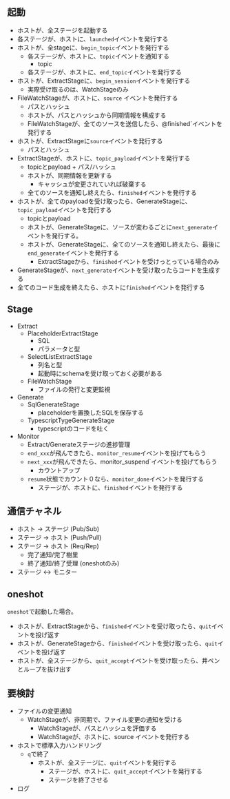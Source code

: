 ## 起動

* ホストが、全ステージを起動する
* 各ステージが、ホストに、`launched`イベントを発行する
* ホストが、全stageに、`begin_topic`イベントを発行する
    * 各ステージが、ホストに、`topic`イベントを通知する
        * topic
    * 各ステージが、ホストに、`end_topic`イベントを発行する
* ホストが、ExtractStageに、`begin_session`イベントを発行する
    * 実際受け取るのは、WatchStageのみ
* FileWatchStageが、ホストに、`source` イベントを発行する
    * パスとハッシュ
    * ホストが、パスとハッシュから同期情報を構成する
    * FileWatchStageが、全てのソースを送信したら、@finished`イベントを発行する
* ホストが、ExtractStageに`source`イベントを発行する
    * パスとハッシュ
* ExtractStageが、ホストに、`topic_payload`イベントを発行する
    * topicとpayload + パス/ハッシュ
    * ホストが、同期情報を更新する
        * キャッシュが変更されていれば破棄する
    * 全てのソースを通知し終えたら、`finished`イベントを発行する
* ホストが、全てのpayloadを受け取ったら、GenerateStageに、`topic_payload`イベントを発行する
    * topicとpayload
    * ホストが、GenerateStageに、ソースが変わるごとに`next_generate`イベントを発行する。
    * ホストが、GenerateStageに、全てのソースを通知し終えたら、最後に`end_generate`イベントを発行する
        * ExtractStageから、`finished`イベントを受けっとっている場合のみ
* GenerateStageが、`next_generate`イベントを受け取ったらコードを生成する
* 全てのコード生成を終えたら、ホストに`finished`イベントを発行する

## Stage

* Extract
    * PlaceholderExtractStage
        * SQL
        * パラメータと型
    * SelectListExtractStage
        * 列名と型
        * 起動時にschemaを受け取っておく必要がある
    * FileWatchStage
        * ファイルの発行と変更監視
* Generate
    * SqlGenerateStage
        * placeholderを置換したSQLを保存する
    * TypescriptTygeGenerateStage
        * typescriptのコードを吐く
* Monitor
    * Extract/Generateステージの進捗管理
    * `end_xxx`が飛んできたら、`monitor_resume`イベントを投げてもらう
    * `next_xxx`が飛んできたら、monitor_suspend`イベントを投げてもらう
        * カウントアップ
    * `resume`状態でカウント０なら、`monitor_done`イベントを発行する
        * ステージが、ホストに、`finished`イベントを発行する

## 通信チャネル

* ホスト -> ステージ (Pub/Sub)
* ステージ -> ホスト (Push/Pull)
* ステージ -> ホスト (Req/Rep)
    * 完了通知/完了樹里
    * 終了通知/終了受理 (oneshotのみ)
* ステージ <-> モニター
    
## oneshot

`oneshot`で起動した場合。

* ホストが、ExtractStageから、`finished`イベントを受け取ったら、`quit`イベントを投げ返す
* ホストが、GenerateStageから、`finished`イベントを受け取ったら、`quit`イベントを投げ返す
* ホストが、全ステージから、`quit_accept`イベントを受け取ったら、井ペンとループを抜け出す

## 要検討

* ファイルの変更通知
    * WatchStageが、非同期で、ファイル変更の通知を受ける
        * WatchStageが、パスとハッシュを評価する
        * WatchStageが、ホストに、source イベントを発行する
* ホストで標準入力ハンドリング
    * `q`で終了
        * ホストが、全ステージに、`quit`イベントを発行する
            * ステージが、ホストに、`quit_accept`イベントを発行する
            * ステージを終了させる
* ログ
